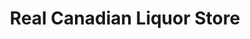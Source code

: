 ---
title: "Real Canadian Liquor Store"
url: /medicine-hat/real-canadian-liquor-store/
shop: alcohol
---